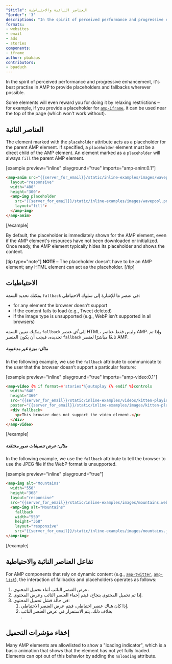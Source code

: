 ```yaml
---
"$title": العناصر النائبة والاحتياطية
"$order": '3'
descriptions: "In the spirit of perceived performance and progressive enhancement, it's best practise in AMP to provide placeholders and fallbacks wherever possible."
formats:
- websites
- email
- ads
- stories
components:
- iframe
author: pbakaus
contributors:
- bpaduch
---
```


In the spirit of perceived performance and progressive enhancement, it's best practise in AMP to provide placeholders and fallbacks wherever possible.

Some elements will even reward you for doing it by relaxing restrictions – for example, if you provide a placeholder for [`amp-iframe`](../../../../documentation/components/reference/amp-iframe.md#iframe-with-placeholder), it can be used near the top of the page (which won't work without).

## العناصر النائبة

The element marked with the `placeholder` attribute acts as a placeholder for the parent AMP element. If specified, a `placeholder` element must be a direct child of the AMP element. An element marked as a `placeholder` will always `fill` the parent AMP element.

[example preview="inline" playground="true" imports="amp-anim:0.1"]
```html
<amp-anim src="{{server_for_email}}/static/inline-examples/images/wavepool.gif"
  layout="responsive"
  width="400"
  height="300">
  <amp-img placeholder
    src="{{server_for_email}}/static/inline-examples/images/wavepool.png"
    layout="fill">
  </amp-img>
</amp-anim>
```
[/example]

By default, the placeholder is immediately shown for the AMP element, even if the AMP element's resources have not been downloaded or initialized. Once ready, the AMP element typically hides its placeholder and shows the content.

[tip type="note"] **NOTE –**  The placeholder doesn’t have to be an AMP element; any HTML element can act as the placeholder. [/tip]

## الاحتياطيات <a name="fallbacks"></a>

يمكنك تحديد السمة `fallback` في عنصر ما للإشارة إلى سلوك الاحتياطي:

- for any element the browser doesn’t support
- if the content fails to load (e.g., Tweet deleted)
- if the image type is unsupported (e.g., WebP isn't supported in all browsers)

يمكنك تعيين السمة `fallback` إلى *أي* عنصر HTML، وليس فقط عناصر AMP. وإذا تم تحديده، فيجب أن يكون العنصر `fallback` تابعًا مباشرًا لعنصر AMP.

##### مثال: ميزة غير مدعومة

In the following example, we use the `fallback` attribute to communicate to the user that the browser doesn’t support a particular feature:

[example preview="inline" playground="true" imports="amp-video:0.1"]
```html
<amp-video {% if format=='stories'%}autoplay {% endif %}controls
  width="640"
  height="360"
  src="{{server_for_email}}/static/inline-examples/videos/kitten-playing.mp4"
  poster="{{server_for_email}}/static/inline-examples/images/kitten-playing.png">
  <div fallback>
    <p>This browser does not support the video element.</p>
  </div>
</amp-video>
```
[/example]

##### مثال: عرض تنسيقات صور مختلفة

In the following example, we use the `fallback` attribute to tell the browser to use the JPEG file if the WebP format is unsupported.

[example preview="inline" playground="true"]
```html
<amp-img alt="Mountains"
  width="550"
  height="368"
  layout="responsive"
  src="{{server_for_email}}/static/inline-examples/images/mountains.webp">
  <amp-img alt="Mountains"
    fallback
    width="550"
    height="368"
    layout="responsive"
    src="{{server_for_email}}/static/inline-examples/images/mountains.jpg"></amp-img>
</amp-img>
```
[/example]

## تفاعل العناصر النائبة والاحتياطية

For AMP components that rely on dynamic content (e.g., [`amp-twitter`](../../../../documentation/components/reference/amp-twitter.md), [`amp-list`](../../../../documentation/components/reference/amp-list.md)), the interaction of fallbacks and placeholders operates as follows:

<ol>
  <li>عرض العنصر النائب أثناء تحميل المحتوى.</li>
  <li>إذا تم تحميل المحتوى بنجاح، فيتم إخفاء العنصر النائب وعرض المحتوى.</li>
  <li>في حالة فشل تحميل المحتوى:     <ol>       <li>إذا كان هناك عنصر احتياطي، فيتم عرض العنصر الاحتياطي.</li>       <li>بخلاف ذلك، يتم الاستمرار في عرض العنصر النائب<br>.</li>     </ol>
</li>
</ol>

## إخفاء مؤشرات التحميل

Many AMP elements are allowlisted to show a "loading indicator", which is a basic animation that shows that the element has not yet fully loaded. Elements can opt out of this behavior by adding the `noloading` attribute.
